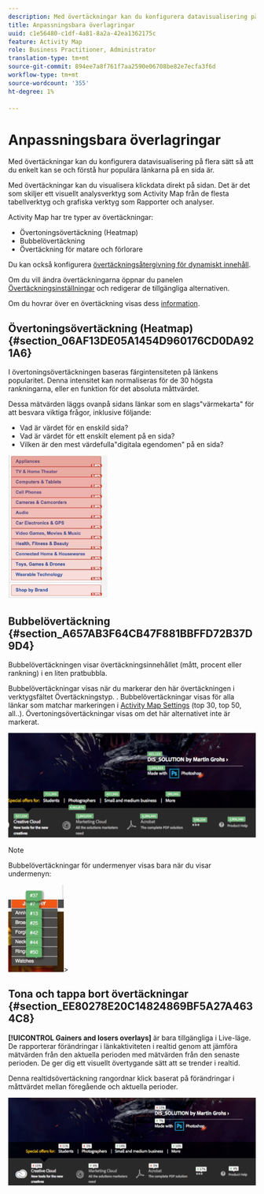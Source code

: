 ```yaml
---
description: Med övertäckningar kan du konfigurera datavisualisering på flera sätt så att du enkelt kan se och förstå hur populära länkarna på en sida är.
title: Anpassningsbara överlagringar
uuid: c1e56480-c1df-4a81-8a2a-42ea1362175c
feature: Activity Map
role: Business Practitioner, Administrator
translation-type: tm+mt
source-git-commit: 894ee7a8f761f7aa2590e06708be82e7ecfa3f6d
workflow-type: tm+mt
source-wordcount: '355'
ht-degree: 1%

---
```



# Anpassningsbara överlagringar

Med övertäckningar kan du konfigurera datavisualisering på flera sätt så att du enkelt kan se och förstå hur populära länkarna på en sida är.

Med övertäckningar kan du visualisera klickdata direkt på sidan. Det är det som skiljer ett visuellt analysverktyg som Activity Map från de flesta tabellverktyg och grafiska verktyg som Rapporter och analyser.

Activity Map har tre typer av övertäckningar:

* Övertoningsövertäckning (Heatmap)
* Bubbelövertäckning
* Övertäckning för matare och förlorare

Du kan också konfigurera [övertäckningsåtergivning för dynamiskt innehåll](/help/analyze/activity-map/activitymap-link-tracking/activitymap-stl-track-custom-elements.md).

Om du vill ändra övertäckningarna öppnar du panelen [Övertäckningsinställningar](/help/analyze/activity-map/activitymap-overlay-settings.md) och redigerar de tillgängliga alternativen.

Om du hovrar över en övertäckning visas dess [information](/help/analyze/activity-map/activitymap-overlay-details.md).

## Övertoningsövertäckning (Heatmap) {#section_06AF13DE05A1454D960176CD0DA921A6}

I övertoningsövertäckningen baseras färgintensiteten på länkens popularitet. Denna intensitet kan normaliseras för de 30 högsta rankningarna, eller en funktion för det absoluta måttvärdet.

Dessa mätvärden läggs ovanpå sidans länkar som en slags&quot;värmekarta&quot; för att besvara viktiga frågor, inklusive följande:

* Vad är värdet för en enskild sida?
* Vad är värdet för ett enskilt element på en sida?
* Vilken är den mest värdefulla&quot;digitala egendomen&quot; på en sida?

![](assets/gradient.png)

## Bubbelövertäckning {#section_A657AB3F64CB47F881BBFFD72B37D9D4}

Bubbelövertäckningen visar övertäckningsinnehållet (mått, procent eller rankning) i en liten pratbubbla.

Bubbelövertäckningar visas när du markerar den här övertäckningen i verktygsfältet Övertäckningstyp. . Bubbelövertäckningar visas för alla länkar som matchar markeringen i [Activity Map Settings](/help/analyze/activity-map/activitymap-overlay-settings.md) (top 30, top 50, all..). Övertoningsövertäckningar visas om det här alternativet inte är markerat.

![](assets/bubble_overlay.png)

>[!NOTE]
>
>Bubbelövertäckningar för undermenyer visas bara när du visar undermenyn:
>
>![](assets/bubbles_submenu.png)>

## Tona och tappa bort övertäckningar {#section_EE80278E20C14824869BF5A27A4634C8}

**[!UICONTROL Gainers and losers overlays]** är bara tillgängliga i Live-läge. De rapporterar förändringar i länkaktiviteten i realtid genom att jämföra mätvärden från den aktuella perioden med mätvärden från den senaste perioden. De ger dig ett visuellt övertygande sätt att se trender i realtid.

Denna realtidsövertäckning rangordnar klick baserat på förändringar i måttvärdet mellan föregående och aktuella perioder.

![](assets/gainers_losers.png)

